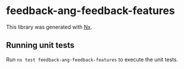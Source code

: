 # feedback-ang-feedback-features

This library was generated with [Nx](https://nx.dev).

## Running unit tests

Run `nx test feedback-ang-feedback-features` to execute the unit tests.
